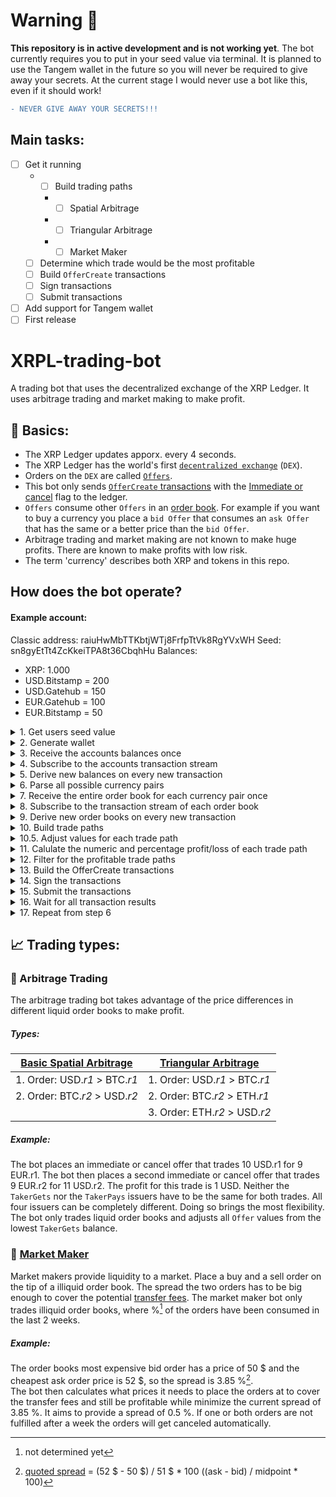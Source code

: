 
# Warning 🚨
**This repository is in active development and is not working yet**. The bot currently requires you to put in your seed value via terminal.
It is planned to use the Tangem wallet in the future so you will never be required to give away your secrets. At the current stage I would never use a bot like this, even if it should work! 
```diff
- NEVER GIVE AWAY YOUR SECRETS!!!
```

## Main tasks:
- [ ] Get it running
  - - [ ] Build trading paths
    - - [ ] Spatial Arbitrage
    - - [ ] Triangular Arbitrage
    - - [ ] Market Maker
  - [ ] Determine which trade would be the most profitable
  - [ ] Build `OfferCreate` transactions
  - [ ] Sign transactions
  - [ ] Submit transactions
- [ ] Add support for Tangem wallet
- [ ] First release

# XRPL-trading-bot
A trading bot that uses the decentralized exchange of the XRP Ledger. It uses arbitrage trading and market making to make profit.

## 📖 Basics:
- The XRP Ledger updates apporx. every 4 seconds.
- The XRP Ledger has the world's first [`decentralized exchange`](https://xrpl.org/decentralized-exchange.html#decentralized-exchange) (`DEX`).
- Orders on the `DEX` are called [`Offers`](https://xrpl.org/offers.html#offers).
- This bot only sends [`OfferCreate` transactions](https://xrpl.org/offercreate.html) with the [Immediate or cancel](https://xrpl.org/offercreate.html#offercreate-flags) flag to the ledger.
- `Offers` consume other `Offers` in an [order book](https://en.wikipedia.org/wiki/Order_book). For example if you want to buy a currency you place a `bid Offer` that consumes an `ask Offer` that has the same or a better price than the `bid Offer`.
- Arbitrage trading and market making are not known to make huge profits. There are known to make profits with low risk.
- The term 'currency' describes both XRP and tokens in this repo.

## How does the bot operate?
#### Example account:
Classic address: raiuHwMbTTKbtjWTj8FrfpTtVk8RgYVxWH
Seed: sn8gyEtTt4ZcKkeiTPA8t36CbqhHu
Balances:
- XRP: 1.000
- USD.Bitstamp = 200
- USD.Gatehub = 150
- EUR.Gatehub = 100
- EUR.Bitstamp = 50

<details><summary>1. Get users seed value</summary>
<p>

In the current version the user must provide his secret seed value via input from the terminal.
Before the first official release the trading bot will be able to interact with the Tangem wallet.
Advantages of using Tangem:
  - The user's key pair is stored safely on the Tangem wallet
  - The user does not have to give away their secret seed value

</p>
</details>
<details><summary>2. Generate wallet</summary>
<p>

Generate the wallet using the [`Wallet`](https://github.com/XRPLF/xrpl-py/blob/master/xrpl/wallet/main.py#L12) object from the [xrpl-py](https://github.com/XRPLF/xrpl-py) library.
By doing so, we are able to access the account's classic address (r-address) and sign transactions.

</p>
</details>
<details><summary>3. Receive the accounts balances once</summary>
<p>

Receive all balances the account holds using the [`account_info`](https://xrpl.org/account_info.html) and the [`account_lines`](https://xrpl.org/account_lines.html#account_lines) methods once. The `account_info` method returns the `Balance` field which contains the accounts XRP values expressed in [drops](https://xrpl.org/xrp.html#xrp-properties). The `account_lines` method returns a list of all [tokens](https://xrpl.org/tokens.html) the account holds. Each object in that list contains the `acccount` field (describes the issuer of the token), the `currency` field (describes the currency code, e.g. 'USD') and the `balance` field (describes the amount the account holds of that token). These balances will be stored in the [`XRPWallet`](https://github.com/LimpidCrypto/XRPL-trading-bot/blob/main/xrpl_trading_bot/wallet/main.py#L10) object which is a child class of the [`Wallet`](https://github.com/XRPLF/xrpl-py/blob/master/xrpl/wallet/main.py#L12) object of the xrpl-py library.

</p>
</details>
<details><summary>4. Subscribe to the accounts transaction stream</summary>
<p>

Receive a message every time a transaction affects the user's account. This message include precise information how the transaction affected the ledger and the account.

</p>
</details>
<details><summary>5. Derive new balances on every new transaction</summary>
<p>

Every time the bot receives a message (described in step 4) that a transaction affected the user's account, the bot makes use of a [transaction parser](https://github.com/XRPLF/xrpl-py/pull/342) (currently added in directly to the bot. The parser will be integrated into the xrpl-py library as soon as possible. When integrated the parser will be deleted from the bot.). The transaction parser parses the accounts final balances after the transaction happend and corrects them in the `XRPWallet` object.

</p>
</details>
<details><summary>6. Parse all possible currency pairs</summary>
<p>

Because we now always know what currencies the account holds, we can parse all possible [currency pairs](https://www.investopedia.com/terms/c/currencypair.asp) the account could trade from them.
If we take the above example account the possible currency pairs would be the following:
- XRP/USD.Bitstamp
- XRP/USD.Gatehub
- XRP/EUR.Gatehub
- XRP/EUR.Bitstamp
- USD.Bitstamp/USD.Gatehub
- USD.Bitstamp/EUR.Gatehub
- USD.Bitstamp/EUR.Bitstamp
- USD.Gatehub/EUR.Gatehub
- USD.Gatehub/EUR.Bitstamp
- EUR.Gatehub/EUR.Bitstamp

</p>
</details>
<details><summary>7. Receive the entire order book for each currency pair once</summary>
<p>

Receive the entire [order book](https://www.investopedia.com/terms/o/order-book.asp) for every currency pair once, using the [`subscribe`](https://xrpl.org/subscribe.html) method. The subscription will immediately be canceled after the order book is received because the bot is retreiving it from a full history node. We do not want to load them unnecessarily. The order books will be stored in the [`OrderBooks`](https://github.com/LimpidCrypto/XRPL-trading-bot/blob/main/xrpl_trading_bot/order_books/main.py#L52) object.

</p>
</details>
<details><summary>8. Subscribe to the transaction stream of each order book</summary>
<p>

Receive a message every time a transaction affects the given order book. This message include precise information how the transaction affected the ledger and the order book.

</p>
</details>
<details><summary>9. Derive new order books on every new transaction</summary>
<p>

Everytime the bot receives a new message (described in step 4) that a transaction affected an order book. The bot takes the transaction and the affected order book to see how the transaction changed the order book. It then parses the final state of the order book. To do this it uses the [`parse_final_order_book`](https://github.com/LimpidCrypto/XRPL-trading-bot/blob/main/xrpl_trading_bot/txn_parser/order_book_changes.py#L52) parser.

</p>
</details>
<details><summary>10. Build trade paths</summary>
<p>

You could say that the decentralized exchange of the XRP Ledger is nothing more than a collection of limit orders. Orders are called [`Offers`](https://xrpl.org/offers.html#offers) on the XRP Ledger. Every time the user wants to trade a currency against another he needs to find another participant, who wants to trade the exact same currencies in the other direction, at the same or better exchange rate. For Examlple:
<br>Person A is willing to pay 10.70 USD in order to receive 10 EUR. To let everybody know he is willing to so he submits an [`OfferCreate`](https://xrpl.org/offercreate.html) transaction to the network. This transaction creates an [`Offer`](https://xrpl.org/offer.html#offer) object on the XRP Ledger which everybody in the network is able to see. Now Person B comes into play. Person B sees that offer of Person A and wants to trade it. So Person B is willing to pay 10 EUR in order to receive 10.70 USD. Person B now submits a `OfferCreate` transaction just as Person A did before. Because both `Offers` have the same exchange rate they are consuming each other. Person A gets 10 EUR from Person B and Person B gets 10.70 USD from Person A.
<br><br>You can imagine that the trading bot is Person B. The bot is constantly searching for `Offers` which combined will result in profit due to price differences. If the bot combine to compare two or more `Offers` with each other this is called a *trade path*.
<br><br>
## Examples
### Spatial arbitrage trading
#### Soon
### Triangular arbitrage trading
#### Soon
### Market maker
#### Soon

</p>
</details>
<details><summary>10.5. Adjust values for each trade path</summary>
<p>

#### Soon

</p>
</details>
<details><summary>11. Calulate the numeric and percentage profit/loss of each trade path</summary>
<p>

last trade TakerPays amount - first trade TakerGets amount = numeric profit/loss
(1 - (last trade TakerPays amount - first trade TakerGets amount) / first trade TakerGets amount) * 100 = percentage profit/loss

</p>
</details>
<details><summary>12. Filter for the profitable trade paths</summary>
<p>

Filter for positive numeric profit and sort by percentage profit, so the most profitable paths get executed first.

</p>
</details>
</details>
<details><summary>13. Build the OfferCreate transactions</summary>
<p>

</p>
</details>
</details>
<details><summary>14. Sign the transactions</summary>
<p>

</p>
</details>
</details>
<details><summary>15. Submit the transactions</summary>
<p>

</p>
</details>
</details>
<details><summary>16. Wait for all transaction results</summary>
<p>

</p>
</details>
</details>
<details><summary>17. Repeat from step 6</summary>
<p>

</p>
</details>

## 📈 Trading types:

### 💱 Arbitrage Trading
The arbitrage trading bot takes advantage of the price differences in different liquid order books to make profit.
##### Types:
| [Basic Spatial Arbitrage](https://en.wikipedia.org/wiki/Arbitrage#Spatial_arbitrage)       | [Triangular Arbitrage](https://en.wikipedia.org/wiki/Triangular_arbitrage)          |
| ----------------------------- | ----------------------------- |
| 1. Order: USD.*r1* > BTC.*r1* | 1. Order: USD.*r1* > BTC.*r1* |
| 2. Order: BTC.*r2* > USD.*r2* | 2. Order: BTC.*r2* > ETH.*r1* |
|                               | 3. Order: ETH.*r2* > USD.*r2* |
##### Example:
The bot places an immediate or cancel offer that trades 10 USD.r1 for 9 EUR.r1. The bot then places a second immediate or cancel offer that trades 9 EUR.r2 for 11 USD.r2. The profit for this trade is 1 USD. Neither the `TakerGets` nor the `TakerPays` issuers have to be the same for both trades. All four issuers can be completely different. Doing so brings the most flexibility.
<br>The bot only trades liquid order books and adjusts all `Offer` values from the lowest `TakerGets` balance.

### 🌊 [Market Maker](https://en.wikipedia.org/wiki/Market_maker)
Market makers provide liquidity to a market. Place a buy and a sell order on the tip of a illiquid order book. The spread the two orders has to be big enough to cover the potential [transfer fees](https://xrpl.org/transfer-fees.html#transfer-fees). The market maker bot only trades illiquid order books, where %[^1] of the orders have been consumed in the last 2 weeks.
##### Example:
The order books most expensive bid order has a price of 50 $ and the cheapest ask order price is 52 $, so the spread is 3.85 %[^2].
<br>The bot then calculates what prices it needs to place the orders at to cover the transfer fees and still be profitable while minimize the current spread of 3.85 %. It aims to provide a spread of 0.5 %. If one or both orders are not fulfilled after a week the orders will get canceled automatically.

[^1]: not determined yet
[^2]: [quoted spread](https://en.wikipedia.org/wiki/Bid%E2%80%93ask_spread#Quoted_spread) = (52 $ - 50 $) / 51 $ * 100    ((ask - bid) / midpoint * 100)
